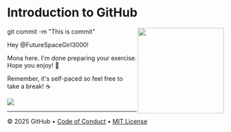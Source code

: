 # Introduction to GitHub
git commit -m "This is commit"
<img src="https://octodex.github.com/images/Professortocat_v2.png" align="right" height="200px" />

Hey @FutureSpaceGirl3000!

Mona here. I'm done preparing your exercise. Hope you enjoy! 💚

Remember, it's self-paced so feel free to take a break! ☕️

[![](https://img.shields.io/badge/Go%20to%20Exercise-%E2%86%92-1f883d?style=for-the-badge&logo=github&labelColor=197935)](https://github.com/FutureSpaceGirl3000/skills-introduction-to-github-My-repository-/issues/1)

---

&copy; 2025 GitHub &bull; [Code of Conduct](https://www.contributor-covenant.org/version/2/1/code_of_conduct/code_of_conduct.md) &bull; [MIT License](https://gh.io/mit)

